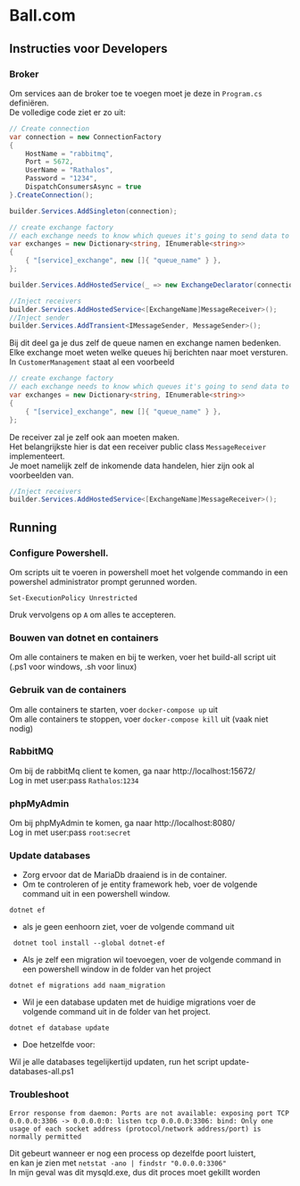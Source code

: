 # Ball.com

## Instructies voor Developers

### Broker

Om services aan de broker toe te voegen moet je deze in `Program.cs` definiëren.\
De volledige code ziet er zo uit:

```csharp
// Create connection
var connection = new ConnectionFactory
{
    HostName = "rabbitmq",
    Port = 5672,
    UserName = "Rathalos",
    Password = "1234",
    DispatchConsumersAsync = true
}.CreateConnection();

builder.Services.AddSingleton(connection);

// create exchange factory
// each exchange needs to know which queues it's going to send data to
var exchanges = new Dictionary<string, IEnumerable<string>>
{
    { "[service]_exchange", new []{ "queue_name" } },
};

builder.Services.AddHostedService(_ => new ExchangeDeclarator(connection, exchanges));

//Inject receivers
builder.Services.AddHostedService<[ExchangeName]MessageReceiver>();
//Inject sender
builder.Services.AddTransient<IMessageSender, MessageSender>();
```

Bij dit deel ga je dus zelf de queue namen en exchange namen bedenken.\
Elke exchange moet weten welke queues hij berichten naar moet versturen.\
In `CustomerManagement` staat al een voorbeeld

```csharp
// create exchange factory
// each exchange needs to know which queues it's going to send data to
var exchanges = new Dictionary<string, IEnumerable<string>>
{
    { "[service]_exchange", new []{ "queue_name" } },
};
```

De receiver zal je zelf ook aan moeten maken.\
Het belangrijkste hier is dat een receiver public class `MessageReceiver` implementeert.\
Je moet namelijk zelf de inkomende data handelen, hier zijn ook al voorbeelden van.

```csharp
//Inject receivers
builder.Services.AddHostedService<[ExchangeName]MessageReceiver>();
```

## Running

### Configure Powershell.

Om scripts uit te voeren in powershell moet het volgende commando in een powershel administrator prompt gerunned worden.

```
Set-ExecutionPolicy Unrestricted
```

Druk vervolgens op `A` om alles te accepteren.

### Bouwen van dotnet en containers

Om alle containers te maken en bij te werken, voer het build-all script uit \
(.ps1 voor windows, .sh voor linux)

### Gebruik van de containers

Om alle containers te starten, voer `docker-compose up` uit\
Om alle containers te stoppen, voer `docker-compose kill` uit (vaak niet nodig)

### RabbitMQ

Om bij de rabbitMq client te komen, ga naar http://localhost:15672/ \
Log in met user:pass `Rathalos`:`1234`

### phpMyAdmin

Om bij phpMyAdmin te komen, ga naar http://localhost:8080/ \
Log in met user:pass `root`:`secret`

### Update databases

- Zorg ervoor dat de MariaDb draaiend is in de container.
- Om te controleren of je entity framework heb, voer de volgende command uit in een powershell window.

```
dotnet ef
```

- als je geen eenhoorn ziet, voer de volgende command uit

```
 dotnet tool install --global dotnet-ef
```

- Als je zelf een migration wil toevoegen, voer de volgende command in een powershell window in de folder van het
  project

```
dotnet ef migrations add naam_migration
```

- Wil je een database updaten met de huidige migrations voer de volgende command uit in de folder van het project.

```
dotnet ef database update
```

- Doe hetzelfde voor:

Wil je alle databases tegelijkertijd updaten, run het script update-databases-all.ps1

### Troubleshoot

```
Error response from daemon: Ports are not available: exposing port TCP 0.0.0.0:3306 -> 0.0.0.0:0: listen tcp 0.0.0.0:3306: bind: Only one usage of each socket address (protocol/network address/port) is normally permitted 
```

Dit gebeurt wanneer er nog een process op dezelfde poort luistert,\
en kan je zien met `netstat -ano | findstr "0.0.0.0:3306"`\
In mijn geval was dit mysqld.exe, dus dit proces moet gekillt worden




